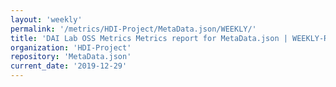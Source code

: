 ```yaml
---
layout: 'weekly'
permalink: '/metrics/HDI-Project/MetaData.json/WEEKLY/'
title: 'DAI Lab OSS Metrics Metrics report for MetaData.json | WEEKLY-REPORT-2019-12-29'
organization: 'HDI-Project'
repository: 'MetaData.json'
current_date: '2019-12-29'
---
```

